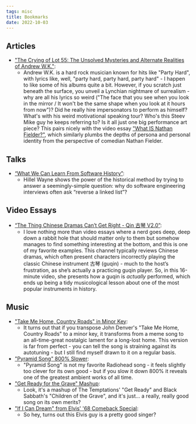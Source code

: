 ```yaml
---
tags: misc
title: Bookmarks
date: 2022-10-03
---
```


## Articles

- ["The Crying of Lot 55: The Unsolved Mysteries and Alternate Realities of Andrew W.K."](https://www.stereogum.com/2015589/andrew-wk-steev-mike/columns/sounding-board/):
  - Andrew W.K. is a hard rock musician known for hits like "Party Hard", with lyrics like, well, "party hard, party hard, party hard" - I happen to like some of his albums quite a bit. However, if you scratch just beneath the surface, you unveil a Lynchian nightmare of surrealism - why are all his lyrics so weird ("The face that you see when you look in the mirror / It won't be the same shape when you look at it hours from now")? Did he really hire impersonators to perform as himself? What's with his weird motivational speaking tour? Who's this Steev Mike guy he keeps referring to? Is it all just one big performance art piece? This pairs nicely with the video essay ["What IS Nathan Fielder?"](https://www.youtube.com/watch?v=iavoSO6lOLQ), which similarly plumbs the depths of persona and personal identity from the perspective of comedian Nathan Fielder.

## Talks

- [“What We Can Learn From Software History”](https://www.deconstructconf.com/2019/hillel-wayne-what-we-can-learn-from-software-history):
  - Hillel Wayne shows the power of the historical method by trying to answer a seemingly-simple question: why do software engineering interviews often ask “reverse a linked list”?

## Video Essays

- [“The Thing Chinese Dramas Can’t Get Right - Qin 古琴 V2.0”](https://youtu.be/B9vwDeXQApI):
  - I love nothing more than video essays where a nerd goes deep, deep down a rabbit hole that should matter only to them but somehow manages to find something interesting at the bottom, and this is one of my favorite examples. This channel typically reviews Chinese dramas, which often present characters incorrectly playing the classic Chinese instrument 古琴 (guqin) - much to the host’s frustration, as she’s actually a practicing guqin player. So, in this 16-minute video, she presents how a guqin is _actually_ performed, which ends up being a tidy musicological lesson about one of the most popular instruments in history.

## Music

- ["Take Me Home, Country Roads" in Minor Key](https://youtu.be/ZoVtHLxNVlU):
  - It turns out that if you transpose John Denver's "Take Me Home, Country Roads" to a minor key, it transforms from a meme song to an all-time-great nostalgic lament for a long-lost home. This version is far from perfect - you can tell the song is straining against its autotuning - but I still find myself drawn to it on a regular basis.
- ["Pyramid Song" 800% Slower](https://youtu.be/XiKWfcy-Z70):
  - "Pyramid Song" is not my favorite Radiohead song - it feels slightly too clever for its own good - but if you slow it down 800% it reveals one of the greatest ambient works of all time.
- ["Get Ready for the Grave" Mashup](https://youtu.be/JR3uz8rq4ng):
  - Look, it's a mashup of The Temptations' "Get Ready" and Black Sabbath's "Children of the Grave", and it's just... a really, really good song on its own merits?
- ["If I Can Dream" from Elvis' '68 Comeback Special](https://youtu.be/u-pP_dCenJA):
  - So hey, turns out this Elvis guy is a pretty good singer?
